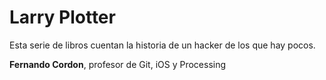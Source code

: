 # Larry Plotter

Esta serie de libros cuentan la historia de un hacker de los que hay pocos.

**Fernando Cordon**, profesor de Git, iOS y Processing


